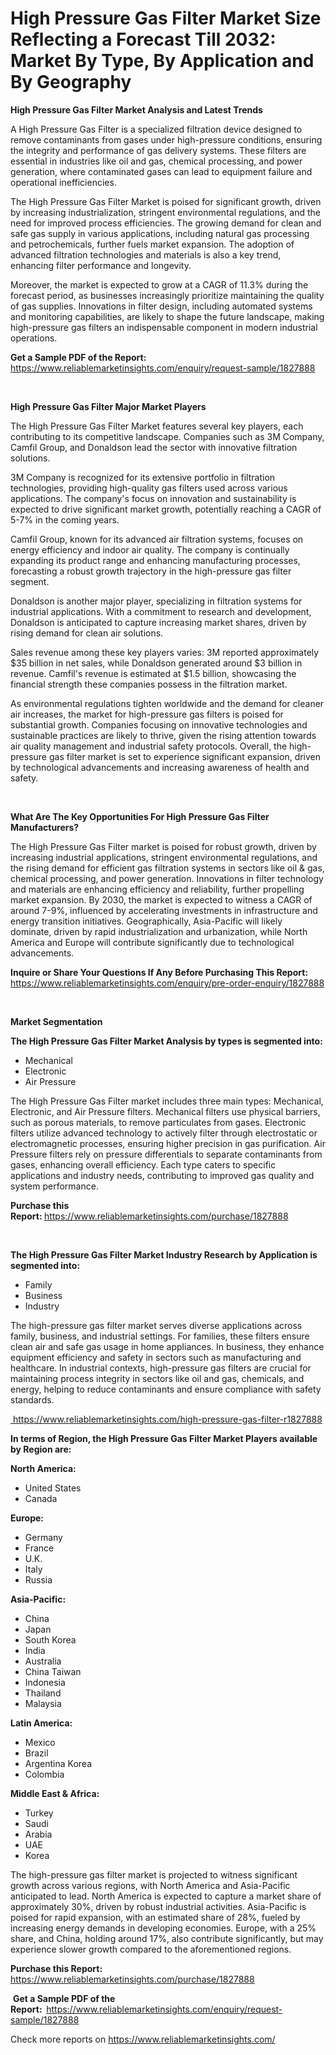 <p><h1>High Pressure Gas Filter Market Size Reflecting a Forecast Till 2032: Market By Type, By Application and By Geography</h1></p><p><strong>High Pressure Gas Filter Market Analysis and Latest Trends</strong></p>
<p><p>A High Pressure Gas Filter is a specialized filtration device designed to remove contaminants from gases under high-pressure conditions, ensuring the integrity and performance of gas delivery systems. These filters are essential in industries like oil and gas, chemical processing, and power generation, where contaminated gases can lead to equipment failure and operational inefficiencies.</p><p>The High Pressure Gas Filter Market is poised for significant growth, driven by increasing industrialization, stringent environmental regulations, and the need for improved process efficiencies. The growing demand for clean and safe gas supply in various applications, including natural gas processing and petrochemicals, further fuels market expansion. The adoption of advanced filtration technologies and materials is also a key trend, enhancing filter performance and longevity.</p><p>Moreover, the market is expected to grow at a CAGR of 11.3% during the forecast period, as businesses increasingly prioritize maintaining the quality of gas supplies. Innovations in filter design, including automated systems and monitoring capabilities, are likely to shape the future landscape, making high-pressure gas filters an indispensable component in modern industrial operations.</p></p>
<p><strong>Get a Sample PDF of the Report:&nbsp;</strong> <a href="https://www.reliablemarketinsights.com/enquiry/request-sample/1827888?utm_campaign=3523&utm_medium=2&utm_source=Github&utm_content=ia&utm_term=09042025&utm_id=high-pressure-gas-filter">https://www.reliablemarketinsights.com/enquiry/request-sample/1827888</a></p>
<p>&nbsp;</p>
<p><strong>High Pressure Gas Filter Major Market Players</strong></p>
<p><p>The High Pressure Gas Filter Market features several key players, each contributing to its competitive landscape. Companies such as 3M Company, Camfil Group, and Donaldson lead the sector with innovative filtration solutions. </p><p>3M Company is recognized for its extensive portfolio in filtration technologies, providing high-quality gas filters used across various applications. The company's focus on innovation and sustainability is expected to drive significant market growth, potentially reaching a CAGR of 5-7% in the coming years.</p><p>Camfil Group, known for its advanced air filtration systems, focuses on energy efficiency and indoor air quality. The company is continually expanding its product range and enhancing manufacturing processes, forecasting a robust growth trajectory in the high-pressure gas filter segment.</p><p>Donaldson is another major player, specializing in filtration systems for industrial applications. With a commitment to research and development, Donaldson is anticipated to capture increasing market shares, driven by rising demand for clean air solutions.</p><p>Sales revenue among these key players varies: 3M reported approximately $35 billion in net sales, while Donaldson generated around $3 billion in revenue. Camfil's revenue is estimated at $1.5 billion, showcasing the financial strength these companies possess in the filtration market.</p><p>As environmental regulations tighten worldwide and the demand for cleaner air increases, the market for high-pressure gas filters is poised for substantial growth. Companies focusing on innovative technologies and sustainable practices are likely to thrive, given the rising attention towards air quality management and industrial safety protocols. Overall, the high-pressure gas filter market is set to experience significant expansion, driven by technological advancements and increasing awareness of health and safety.</p></p>
<p>&nbsp;</p>
<p><strong>What Are The Key Opportunities For High Pressure Gas Filter Manufacturers?</strong></p>
<p><p>The High Pressure Gas Filter market is poised for robust growth, driven by increasing industrial applications, stringent environmental regulations, and the rising demand for efficient gas filtration systems in sectors like oil & gas, chemical processing, and power generation. Innovations in filter technology and materials are enhancing efficiency and reliability, further propelling market expansion. By 2030, the market is expected to witness a CAGR of around 7-9%, influenced by accelerating investments in infrastructure and energy transition initiatives. Geographically, Asia-Pacific will likely dominate, driven by rapid industrialization and urbanization, while North America and Europe will contribute significantly due to technological advancements.</p></p>
<p><strong>Inquire or Share Your Questions If Any Before Purchasing This Report:</strong> <a href="https://www.reliablemarketinsights.com/enquiry/pre-order-enquiry/1827888?utm_campaign=3523&utm_medium=2&utm_source=Github&utm_content=ia&utm_term=09042025&utm_id=high-pressure-gas-filter">https://www.reliablemarketinsights.com/enquiry/pre-order-enquiry/1827888</a></p>
<p>&nbsp;</p>
<p><strong>Market Segmentation</strong></p>
<p><strong>The High Pressure Gas Filter Market Analysis by types is segmented into:</strong></p>
<p><ul><li>Mechanical</li><li>Electronic</li><li>Air Pressure</li></ul></p>
<p><p>The High Pressure Gas Filter market includes three main types: Mechanical, Electronic, and Air Pressure filters. Mechanical filters use physical barriers, such as porous materials, to remove particulates from gases. Electronic filters utilize advanced technology to actively filter through electrostatic or electromagnetic processes, ensuring higher precision in gas purification. Air Pressure filters rely on pressure differentials to separate contaminants from gases, enhancing overall efficiency. Each type caters to specific applications and industry needs, contributing to improved gas quality and system performance.</p></p>
<p><strong>Purchase this Report:&nbsp;</strong><a href="https://www.reliablemarketinsights.com/purchase/1827888?utm_campaign=3523&utm_medium=2&utm_source=Github&utm_content=ia&utm_term=09042025&utm_id=high-pressure-gas-filter">https://www.reliablemarketinsights.com/purchase/1827888</a></p>
<p>&nbsp;</p>
<p><strong>The High Pressure Gas Filter Market Industry Research by Application is segmented into:</strong></p>
<p><ul><li>Family</li><li>Business</li><li>Industry</li></ul></p>
<p><p>The high-pressure gas filter market serves diverse applications across family, business, and industrial settings. For families, these filters ensure clean air and safe gas usage in home appliances. In business, they enhance equipment efficiency and safety in sectors such as manufacturing and healthcare. In industrial contexts, high-pressure gas filters are crucial for maintaining process integrity in sectors like oil and gas, chemicals, and energy, helping to reduce contaminants and ensure compliance with safety standards.</p></p>
<p><a href="https://www.reliablemarketinsights.com/high-pressure-gas-filter-r1827888?utm_campaign=3523&utm_medium=2&utm_source=Github&utm_content=ia&utm_term=09042025&utm_id=high-pressure-gas-filter">&nbsp;https://www.reliablemarketinsights.com/high-pressure-gas-filter-r1827888</a></p>
<p><strong>In terms of Region, the High Pressure Gas Filter Market Players available by Region are:</strong></p>
<p>
    <p> <strong> North America: </strong>
        <ul>
            <li>United States</li>
            <li>Canada</li>
        </ul>
        </p> 
    <p> <strong> Europe: </strong>
        <ul>
            <li>Germany</li>
            <li>France</li>
            <li>U.K.</li>
            <li>Italy</li>
            <li>Russia</li>
        </ul>
        </p> 
    <p> <strong> Asia-Pacific: </strong>
        <ul>
            <li>China</li>
            <li>Japan</li>
            <li>South Korea</li>
            <li>India</li>
            <li>Australia</li>
            <li>China Taiwan</li>
            <li>Indonesia</li>
            <li>Thailand</li>
            <li>Malaysia</li>
        </ul>
        </p> 
    <p> <strong> Latin America: </strong>
        <ul>
            <li>Mexico</li>
            <li>Brazil</li>
            <li>Argentina Korea</li>
            <li>Colombia</li>
        </ul>
        </p> 
    <p> <strong> Middle East & Africa: </strong>
        <ul>
            <li>Turkey</li>
            <li>Saudi</li>
            <li>Arabia</li>
            <li>UAE</li>
            <li>Korea</li>
        </ul>
    </p>
    </p>
<p><p>The high-pressure gas filter market is projected to witness significant growth across various regions, with North America and Asia-Pacific anticipated to lead. North America is expected to capture a market share of approximately 30%, driven by robust industrial activities. Asia-Pacific is poised for rapid expansion, with an estimated share of 28%, fueled by increasing energy demands in developing economies. Europe, with a 25% share, and China, holding around 17%, also contribute significantly, but may experience slower growth compared to the aforementioned regions.</p></p>
<p><strong>Purchase this Report: </strong><a href="https://www.reliablemarketinsights.com/purchase/1827888?utm_campaign=3523&utm_medium=2&utm_source=Github&utm_content=ia&utm_term=09042025&utm_id=high-pressure-gas-filter">https://www.reliablemarketinsights.com/purchase/1827888</a></p>
<p>&nbsp;<strong>Get a Sample PDF of the Report:&nbsp;&nbsp;</strong><a href="https://www.reliablemarketinsights.com/enquiry/request-sample/1827888?utm_campaign=3523&utm_medium=2&utm_source=Github&utm_content=ia&utm_term=09042025&utm_id=high-pressure-gas-filter">https://www.reliablemarketinsights.com/enquiry/request-sample/1827888</a></p>
<p><strong></strong></p>
<p>Check more reports on <a href="https://www.reliablemarketinsights.com/?utm_campaign=3523&utm_medium=2&utm_source=Github&utm_content=ia&utm_term=09042025&utm_id=high-pressure-gas-filter">https://www.reliablemarketinsights.com/</a></p>